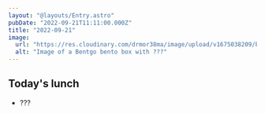 ```yaml
---
layout: "@layouts/Entry.astro"
pubDate: "2022-09-21T11:11:00.000Z"
title: "2022-09-21"
image:
  url: "https://res.cloudinary.com/drmor38ma/image/upload/v1675038209/bbt/2022-09-21_gkhtsv.jpg"
  alt: "Image of a Bentgo bento box with ???"
---
```


## Today's lunch

- ???
